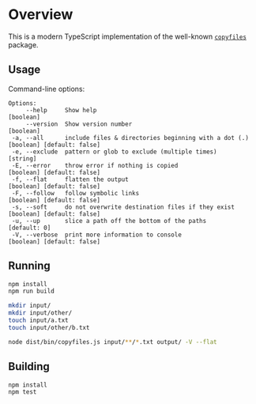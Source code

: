 # Overview

This is a modern TypeScript implementation of the well-known [`copyfiles`](https://www.npmjs.com/package/copyfiles) package.

## Usage

Command-line options:

```pre
Options:
     --help     Show help                                            [boolean]
     --version  Show version number                                  [boolean]
 -a, --all      include files & directories beginning with a dot (.) [boolean] [default: false]
 -e, --exclude  pattern or glob to exclude (multiple times)          [string]
 -E, --error    throw error if nothing is copied                     [boolean] [default: false]
 -f, --flat     flatten the output                                   [boolean] [default: false]
 -F, --follow   follow symbolic links                                [boolean] [default: false]
 -s, --soft     do not overwrite destination files if they exist     [boolean] [default: false]
 -u, --up       slice a path off the bottom of the paths             [default: 0]
 -V, --verbose  print more information to console                    [boolean] [default: false] 
```

## Running

```sh
npm install
npm run build

mkdir input/
mkdir input/other/
touch input/a.txt
touch input/other/b.txt

node dist/bin/copyfiles.js input/**/*.txt output/ -V --flat
```

## Building

```sh
npm install
npm test
```